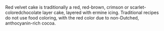 Red velvet cake is traditionally a red, red-brown, crimson or scarlet-coloredchocolate layer cake, layered with ermine icing. Traditional recipes do not use food coloring, with the red color due to non-Dutched, anthocyanin-rich cocoa.